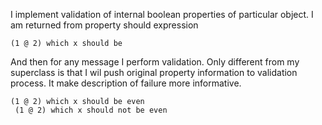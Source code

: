I implement validation of internal boolean properties of particular object. I am returned from property should expression
	
	(1 @ 2) which x should be

And then for any message I perform validation. Only different from my superclass is that I wil push original property information to validation process. It make description of failure more informative.
	
	(1 @ 2) which x should be even
	 (1 @ 2) which x should not be even